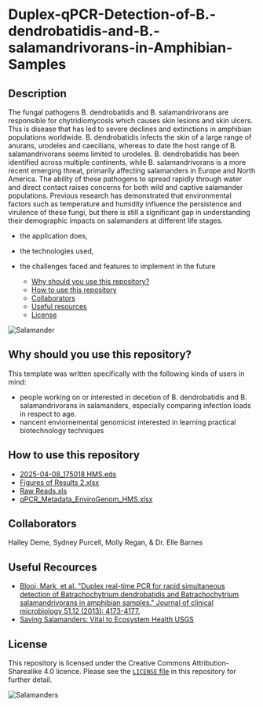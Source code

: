 # Duplex-qPCR-Detection-of-B.-dendrobatidis-and-B.-salamandrivorans-in-Amphibian-Samples
<!-- TOC -->
## Description 

The fungal pathogens B. dendrobatidis and B. salamandrivorans are responsible for chytridiomycosis which causes skin lesions and skin ulcers. This is disease that has led to severe declines and extinctions in amphibian populations worldwide. B. dendrobatidis infects the skin of a large range of anurans, urodeles and caecilians, whereas to date the host range of B. salamandrivorans seems limited to urodeles.  B. dendrobatidis has been identified across multiple continents, while B. salamandrivorans is a more recent emerging threat, primarily affecting salamanders in Europe and North America. The ability of these pathogens to spread rapidly through water and direct contact raises concerns for both wild and captive salamander populations. Previous research has demonstrated that environmental factors such as temperature and humidity influence the persistence and virulence of these fungi, but there is still a significant gap in understanding their demographic impacts on salamanders at different life stages.

- the application does,
- the technologies used,
- the challenges faced and features to implement in the future

  - [Why should you use this repository?](#why-should-you-use-this-repository)
  - [How to use this repository](#how-to-use-this-repository)
  - [Collaborators](#collaborators)
  - [Useful resources](#useful-resources)
  - [License](#license)
  <!-- /TOC -->

<img src="https://www.pngall.com/wp-content/uploads/5/Salamander-PNG-Download-Image.png" alt="Salamander">

## Why should you use this repository?

This template was written specifically with the following kinds of users in mind:

- people working on or interested in decetion of B. dendrobatidis and B. salamandrivorans in salamanders, especially comparing infection loads in respect to age.
- nancent enviornemental genomicist interested in learning practical biotechnology techniques

## How to use this repository

- [2025-04-08_175018 HMS.eds](https://github.com/RIT-Environmental-Genomics/Duplex-qPCR-Detection-of-B.-dendrobatidis-and-B.-salamandrivorans-in-Amphibian-Samples/blob/main/2025-04-08_175018%20HMS.eds)
- [Figures of Results 2.xlsx](https://github.com/RIT-Environmental-Genomics/Duplex-qPCR-Detection-of-B.-dendrobatidis-and-B.-salamandrivorans-in-Amphibian-Samples/blob/main/Figures%20of%20Results%202.xlsx)
- [Raw Reads.xls](https://github.com/RIT-Environmental-Genomics/Duplex-qPCR-Detection-of-B.-dendrobatidis-and-B.-salamandrivorans-in-Amphibian-Samples/blob/main/Raw%20Reads.xls)
- [qPCR_Metadata_EnviroGenom_HMS.xlsx](https://github.com/RIT-Environmental-Genomics/Duplex-qPCR-Detection-of-B.-dendrobatidis-and-B.-salamandrivorans-in-Amphibian-Samples/blob/main/qPCR_Metadata_EnviroGenom_HMS.xlsx)

## Collaborators
Halley Deme, Sydney Purcell, Molly Regan, & Dr. Elle Barnes

## Useful Recources
- [Blooi, Mark, et al. "Duplex real-time PCR for rapid simultaneous detection of Batrachochytrium dendrobatidis and Batrachochytrium salamandrivorans in amphibian samples." Journal of clinical microbiology 51.12 (2013): 4173-4177.](https://journals.asm.org/doi/full/10.1128/jcm.02313-13)
- [Saving Salamanders: Vital to Ecosystem Health USGS](https://www.usgs.gov/news/saving-salamanders-vital-ecosystem-health)


## License
This repository is licensed under the Creative Commons Attribution-Sharealike 4.0 licence. Please see the [`LICENSE` file]([./LICENSE](https://github.com/sipbs-compbiol/template_bioinformatics_project/blob/master/LICENSE)) in this repository for further detail.

<img src="https://www.pngall.com/wp-content/uploads/5/Salamander-PNG-Photo.png" alt="Salamanders">
